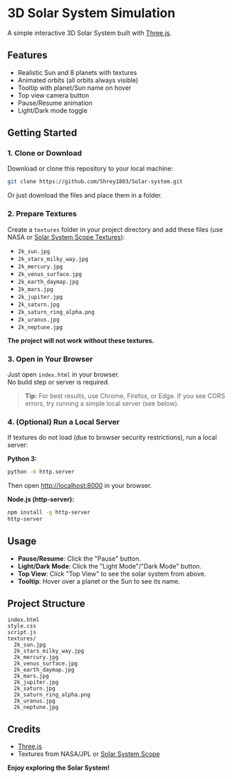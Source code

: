 
# 3D Solar System Simulation

A simple interactive 3D Solar System built with [Three.js](https://threejs.org/).

## Features

- Realistic Sun and 8 planets with textures
- Animated orbits (all orbits always visible)
- Tooltip with planet/Sun name on hover
- Top view camera button
- Pause/Resume animation
- Light/Dark mode toggle

## Getting Started

### 1. Clone or Download

Download or clone this repository to your local machine:

```sh
git clone https://github.com/Shrey1803/Solar-system.git
```

Or just download the files and place them in a folder.

### 2. Prepare Textures

Create a `textures` folder in your project directory and add these files (use NASA or [Solar System Scope Textures](https://www.solarsystemscope.com/textures/)):

- `2k_sun.jpg`
- `2k_stars_milky_way.jpg`
- `2k_mercury.jpg`
- `2k_venus_surface.jpg`
- `2k_earth_daymap.jpg`
- `2k_mars.jpg`
- `2k_jupiter.jpg`
- `2k_saturn.jpg`
- `2k_saturn_ring_alpha.png`
- `2k_uranus.jpg`
- `2k_neptune.jpg`

**The project will not work without these textures.**

### 3. Open in Your Browser

Just open `index.html` in your browser.  
No build step or server is required.

> **Tip:** For best results, use Chrome, Firefox, or Edge. If you see CORS errors, try running a simple local server (see below).

### 4. (Optional) Run a Local Server

If textures do not load (due to browser security restrictions), run a local server:

**Python 3:**
```sh
python -m http.server
```
Then open [http://localhost:8000](http://localhost:8000) in your browser.

**Node.js (http-server):**
```sh
npm install -g http-server
http-server
```

## Usage

- **Pause/Resume**: Click the "Pause" button.
- **Light/Dark Mode**: Click the "Light Mode"/"Dark Mode" button.
- **Top View**: Click "Top View" to see the solar system from above.
- **Tooltip**: Hover over a planet or the Sun to see its name.

## Project Structure

```
index.html
style.css
script.js
textures/
  2k_sun.jpg
  2k_stars_milky_way.jpg
  2k_mercury.jpg
  2k_venus_surface.jpg
  2k_earth_daymap.jpg
  2k_mars.jpg
  2k_jupiter.jpg
  2k_saturn.jpg
  2k_saturn_ring_alpha.png
  2k_uranus.jpg
  2k_neptune.jpg
```

## Credits

- [Three.js](https://threejs.org/)
- Textures from NASA/JPL or [Solar System Scope](https://www.solarsystemscope.com/textures/)

**Enjoy exploring the Solar System!**
